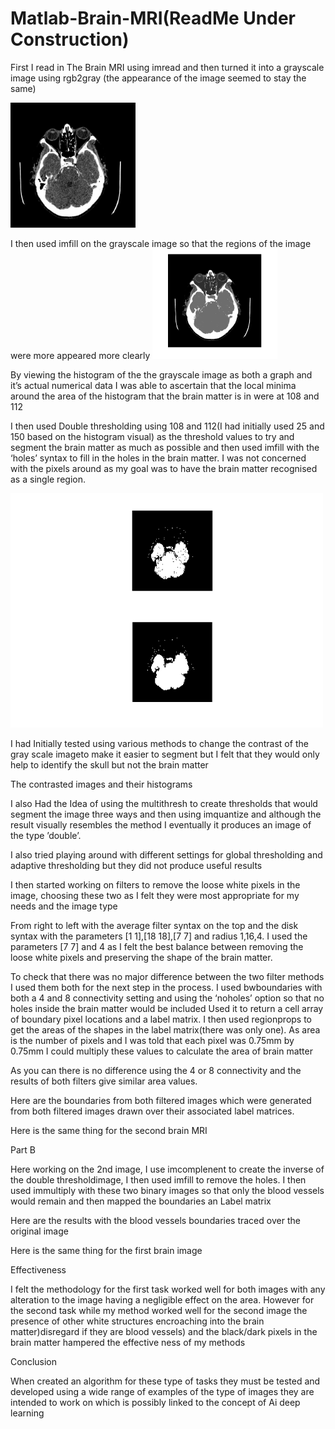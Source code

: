 # Matlab-Brain-MRI(ReadMe Under Construction)

First I read in The Brain MRI using imread and then turned it into a grayscale image using rgb2gray  (the appearance of the image seemed to stay the same)

<img src="images/Brain1.png" width= 200>

I then used imfill on the grayscale image so that the regions of the image were more appeared more clearly
<img src="images/Greyscale%20Brain%20Mri.png" width= 200>

By viewing the histogram of the the grayscale image as both a graph and it’s actual numerical data I was able to ascertain that the local minima around the area of the histogram that the brain matter is in were at 108 and 112


I then used Double thresholding using 108 and 112(I had initially used 25 and 150 based on the histogram visual) as the threshold values to try and segment the brain matter as much as possible and then used imfill with the ‘holes’ syntax to fill in the holes in the brain matter. I was not concerned with the pixels around as my goal was to have the brain matter recognised as a single region.

<img src="images/Thresholded%20Brain%20and%20Filled%20Brain.png" width = 500>


I had Initially tested using various methods to change the contrast of the gray scale   imageto make it easier to segment but I felt that they would only help to identify the skull but not the brain matter


The contrasted images and their histograms


I also Had the Idea of using the multithresh to create thresholds that would segment the image three ways and then using imquantize and although the result visually resembles the method I eventually it produces an image of the type ’double’.


I also tried playing around with different settings for global thresholding and adaptive thresholding but they did not  produce useful results


I then started working on filters to remove the loose white pixels in the image, choosing these two as I felt they were most appropriate for my needs and the image type



From right to left with the average filter syntax on the top and the disk syntax with the parameters [1 1],[18 18],[7 7] and radius 1,16,4. I used the parameters [7 7] and 4 as I felt the best balance between removing the loose white pixels and preserving the shape of the brain matter.


To check that there was no major difference between the two filter methods I used them both for the next step in the process. I used bwboundaries with both a 4 and 8 connectivity setting and using the ‘noholes’ option so that no holes inside the brain matter would be included Used it to return a cell array of boundary pixel locations and a label matrix. I then used regionprops to get the areas of the shapes in the label matrix(there was only one). As area is the number of pixels and I was told that each pixel was 0.75mm by 0.75mm I could multiply these values to calculate the area of brain matter



As you can there is no difference using the 4 or 8 connectivity and the results of both filters give similar area values.



Here are the boundaries from both filtered images which were generated from both filtered images drawn over their associated label matrices. 


Here is the same thing for the second brain MRI


Part B

Here working on the 2nd image, I use imcomplenent to create the inverse of the double thresholdimage, I then used imfill to remove the holes. I then used immultiply with these two binary images so that only the blood vessels would remain and then mapped the boundaries an Label matrix


Here are the results with the blood vessels boundaries traced over the original image


Here is the same thing for the first brain image

Effectiveness

I felt the methodology for the first task worked well for both images with any alteration to the image having a negligible effect on the area.
However for the second task while my method worked well for the second image the presence of other white structures encroaching into the brain matter)disregard if they are blood vessels) and the black/dark pixels in the brain matter hampered the effective ness of my methods

Conclusion

When created an algorithm for these type of tasks they must be tested and developed using a wide range of examples of the type of images they are intended to work on which is possibly linked to the concept of Ai deep learning



